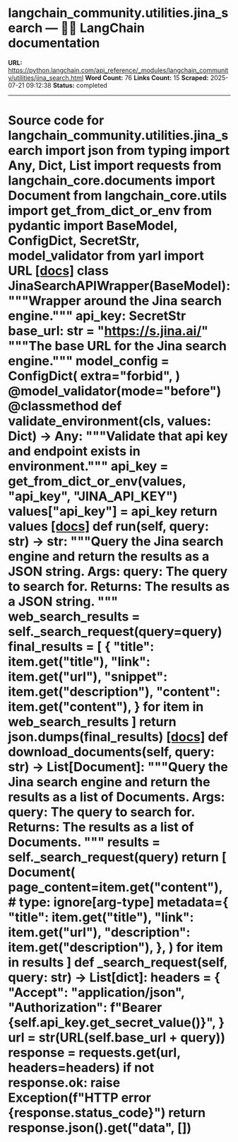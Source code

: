 # langchain_community.utilities.jina_search — 🦜🔗 LangChain  documentation

**URL:** https://python.langchain.com/api_reference/_modules/langchain_community/utilities/jina_search.html
**Word Count:** 76
**Links Count:** 15
**Scraped:** 2025-07-21 09:12:38
**Status:** completed

---

# Source code for langchain\_community.utilities.jina\_search               import json     from typing import Any, Dict, List          import requests     from langchain_core.documents import Document     from langchain_core.utils import get_from_dict_or_env     from pydantic import BaseModel, ConfigDict, SecretStr, model_validator     from yarl import URL                              [[docs]](https://python.langchain.com/api_reference/community/utilities/langchain_community.utilities.jina_search.JinaSearchAPIWrapper.html#langchain_community.utilities.jina_search.JinaSearchAPIWrapper)     class JinaSearchAPIWrapper(BaseModel):         """Wrapper around the Jina search engine."""              api_key: SecretStr              base_url: str = "https://s.jina.ai/"         """The base URL for the Jina search engine."""              model_config = ConfigDict(             extra="forbid",         )              @model_validator(mode="before")         @classmethod         def validate_environment(cls, values: Dict) -> Any:             """Validate that api key and endpoint exists in environment."""             api_key = get_from_dict_or_env(values, "api_key", "JINA_API_KEY")             values["api_key"] = api_key                  return values                         [[docs]](https://python.langchain.com/api_reference/community/utilities/langchain_community.utilities.jina_search.JinaSearchAPIWrapper.html#langchain_community.utilities.jina_search.JinaSearchAPIWrapper.run)         def run(self, query: str) -> str:             """Query the Jina search engine and return the results as a JSON string.                  Args:                 query: The query to search for.                  Returns: The results as a JSON string.                  """             web_search_results = self._search_request(query=query)             final_results = [                 {                     "title": item.get("title"),                     "link": item.get("url"),                     "snippet": item.get("description"),                     "content": item.get("content"),                 }                 for item in web_search_results             ]             return json.dumps(final_results)                                        [[docs]](https://python.langchain.com/api_reference/community/utilities/langchain_community.utilities.jina_search.JinaSearchAPIWrapper.html#langchain_community.utilities.jina_search.JinaSearchAPIWrapper.download_documents)         def download_documents(self, query: str) -> List[Document]:             """Query the Jina search engine and return the results as a list of Documents.                  Args:                 query: The query to search for.                  Returns: The results as a list of Documents.                  """             results = self._search_request(query)             return [                 Document(                     page_content=item.get("content"),  # type: ignore[arg-type]                     metadata={                         "title": item.get("title"),                         "link": item.get("url"),                         "description": item.get("description"),                     },                 )                 for item in results             ]                             def _search_request(self, query: str) -> List[dict]:             headers = {                 "Accept": "application/json",                 "Authorization": f"Bearer {self.api_key.get_secret_value()}",             }             url = str(URL(self.base_url + query))             response = requests.get(url, headers=headers)             if not response.ok:                 raise Exception(f"HTTP error {response.status_code}")                  return response.json().get("data", [])